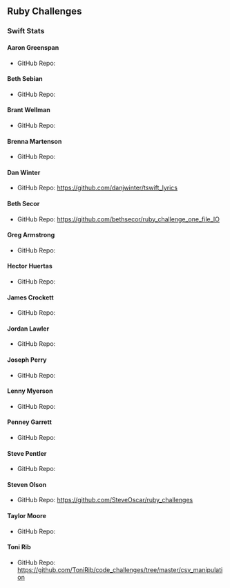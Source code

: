 ## Ruby Challenges

### Swift Stats

#### Aaron Greenspan

* GitHub Repo:

#### Beth Sebian

* GitHub Repo:

#### Brant Wellman

* GitHub Repo:

#### Brenna Martenson

* GitHub Repo:

#### Dan Winter

* GitHub Repo: https://github.com/danjwinter/tswift_lyrics

#### Beth Secor

* GitHub Repo: https://github.com/bethsecor/ruby_challenge_one_file_IO

#### Greg Armstrong

* GitHub Repo:

#### Hector Huertas

* GitHub Repo:

#### James Crockett

* GitHub Repo:

#### Jordan Lawler

* GitHub Repo:

#### Joseph Perry

* GitHub Repo:

#### Lenny Myerson

* GitHub Repo:

#### Penney Garrett

* GitHub Repo:

#### Steve Pentler

* GitHub Repo:

#### Steven Olson

* GitHub Repo: https://github.com/SteveOscar/ruby_challenges

#### Taylor Moore

* GitHub Repo:

#### Toni Rib

* GitHub Repo: https://github.com/ToniRib/code_challenges/tree/master/csv_manipulation
